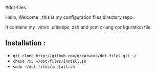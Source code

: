 #dot-files

Hello, Welcome , this is my configuration files directory repo.

It contains my .vimrc ,ultisnips, zsh and ycm c-lang configuration file.

## Installation :
* `git clone http://github.com/greatwing/dot-files.git ~/`
* `chmod 755 ~/dot-files/install.sh`
* `sudo ~/dot-files/install.sh`
